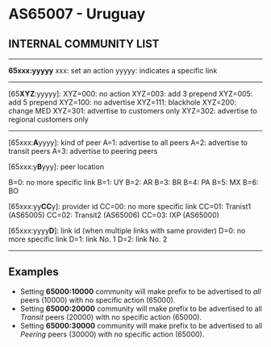 # AS65007 - Uruguay



## INTERNAL COMMUNITY LIST


----------------------------------------------------------------

**65xxx:yyyyy**
xxx: set an action
yyyyy: indicates a specific link

----------------------------------------------------------------

\[65**XYZ**:yyyyy]:
XYZ=000: no action
XYZ=003: add 3 prepend
XYZ=005: add 5 prepend
XYZ=100: no advertise
XYZ=111: blackhole
XYZ=200: change MED
XYZ=301: advertise to customers only
XYZ=302: advertise to regional customers only

----------------------------------------------------------------

\[65xxx:**A**yyyy]: kind of peer
A=1: advertise to all peers
A=2: advertise to transit peers
A=3: advertise to peering peers

\[65xxx:y**B**yyy]: peer location

B=0: no more specific link
B=1: UY
B=2: AR
B=3: BR
B=4: PA
B=5: MX
B=6: BO

\[65xxx:yy**CC**y]: provider id
CC=00: no more specific link
CC=01: Tranist1 (AS65005)
CC=02: Transit2 (AS65006)
CC=03: IXP (AS65000)

\[65xxx:yyyy**D**]: link id (when multiple links with same provider)
D=0: no more specific link
D=1: link No. 1
D=2: link No. 2

----------------------------------------------------------------



## Examples

- Setting **65000:10000** community will make prefix to be advertised to *all* peers (10000) with no specific action (65000).
- Setting **65000:20000** community will make prefix to be advertised to all *Transit* peers (20000) with no specific action (65000).
- Setting **65000:30000** community will make prefix to be advertised to all *Peering* peers (30000) with no specific action (65000).



